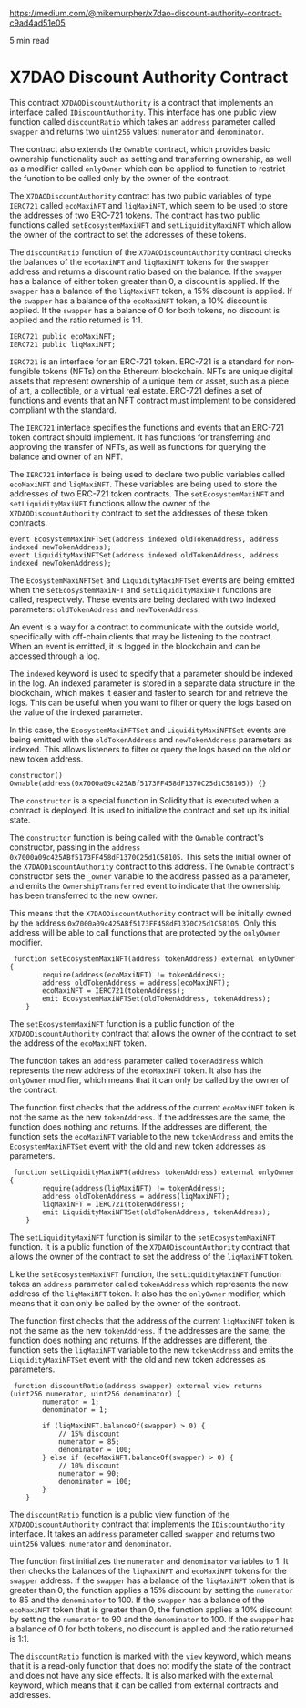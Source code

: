 https://medium.com/@mikemurpher/x7dao-discount-authority-contract-c9ad4ad51e05

5 min read

# X7DAO Discount Authority Contract

This contract `X7DAODiscountAuthority` is a contract that implements an interface called `IDiscountAuthority`. This interface has one public view function called `discountRatio` which takes an `address` parameter called `swapper` and returns two `uint256` values: `numerator` and `denominator`.

The contract also extends the `Ownable` contract, which provides basic ownership functionality such as setting and transferring ownership, as well as a modifier called `onlyOwner` which can be applied to function to restrict the function to be called only by the owner of the contract.

The `X7DAODiscountAuthority` contract has two public variables of type `IERC721` called `ecoMaxiNFT` and `liqMaxiNFT`, which seem to be used to store the addresses of two ERC-721 tokens. The contract has two public functions called `setEcosystemMaxiNFT` and `setLiquidityMaxiNFT` which allow the owner of the contract to set the addresses of these tokens.

The `discountRatio` function of the `X7DAODiscountAuthority` contract checks the balances of the `ecoMaxiNFT` and `liqMaxiNFT` tokens for the `swapper` address and returns a discount ratio based on the balance. If the `swapper` has a balance of either token greater than 0, a discount is applied. If the `swapper` has a balance of the `liqMaxiNFT` token, a 15% discount is applied. If the `swapper` has a balance of the `ecoMaxiNFT` token, a 10% discount is applied. If the `swapper` has a balance of 0 for both tokens, no discount is applied and the ratio returned is 1:1.

```solidity
IERC721 public ecoMaxiNFT;
IERC721 public liqMaxiNFT;
```

`IERC721` is an interface for an ERC-721 token. ERC-721 is a standard for non-fungible tokens (NFTs) on the Ethereum blockchain. NFTs are unique digital assets that represent ownership of a unique item or asset, such as a piece of art, a collectible, or a virtual real estate. ERC-721 defines a set of functions and events that an NFT contract must implement to be considered compliant with the standard.

The `IERC721` interface specifies the functions and events that an ERC-721 token contract should implement. It has functions for transferring and approving the transfer of NFTs, as well as functions for querying the balance and owner of an NFT.

The `IERC721` interface is being used to declare two public variables called `ecoMaxiNFT` and `liqMaxiNFT`. These variables are being used to store the addresses of two ERC-721 token contracts. The `setEcosystemMaxiNFT` and `setLiquidityMaxiNFT` functions allow the owner of the `X7DAODiscountAuthority` contract to set the addresses of these token contracts.

```solidity
event EcosystemMaxiNFTSet(address indexed oldTokenAddress, address indexed newTokenAddress);
event LiquidityMaxiNFTSet(address indexed oldTokenAddress, address indexed newTokenAddress);
```

The `EcosystemMaxiNFTSet` and `LiquidityMaxiNFTSet` events are being emitted when the `setEcosystemMaxiNFT` and `setLiquidityMaxiNFT` functions are called, respectively. These events are being declared with two indexed parameters: `oldTokenAddress` and `newTokenAddress`.

An event is a way for a contract to communicate with the outside world, specifically with off-chain clients that may be listening to the contract. When an event is emitted, it is logged in the blockchain and can be accessed through a log.

The `indexed` keyword is used to specify that a parameter should be indexed in the log. An indexed parameter is stored in a separate data structure in the blockchain, which makes it easier and faster to search for and retrieve the logs. This can be useful when you want to filter or query the logs based on the value of the indexed parameter.

In this case, the `EcosystemMaxiNFTSet` and `LiquidityMaxiNFTSet` events are being emitted with the `oldTokenAddress` and `newTokenAddress` parameters as indexed. This allows listeners to filter or query the logs based on the old or new token address.

```solidity
constructor() Ownable(address(0x7000a09c425ABf5173FF458dF1370C25d1C58105)) {}
```

The `constructor` is a special function in Solidity that is executed when a contract is deployed. It is used to initialize the contract and set up its initial state.

The `constructor` function is being called with the `Ownable` contract's constructor, passing in the `address` `0x7000a09c425ABf5173FF458dF1370C25d1C58105`. This sets the initial owner of the `X7DAODiscountAuthority` contract to this address. The `Ownable` contract's constructor sets the `_owner` variable to the address passed as a parameter, and emits the `OwnershipTransferred` event to indicate that the ownership has been transferred to the new owner.

This means that the `X7DAODiscountAuthority` contract will be initially owned by the address `0x7000a09c425ABf5173FF458dF1370C25d1C58105`. Only this address will be able to call functions that are protected by the `onlyOwner` modifier.

```solidity
 function setEcosystemMaxiNFT(address tokenAddress) external onlyOwner {
        require(address(ecoMaxiNFT) != tokenAddress);
        address oldTokenAddress = address(ecoMaxiNFT);
        ecoMaxiNFT = IERC721(tokenAddress);
        emit EcosystemMaxiNFTSet(oldTokenAddress, tokenAddress);
    }
```

The `setEcosystemMaxiNFT` function is a public function of the `X7DAODiscountAuthority` contract that allows the owner of the contract to set the address of the `ecoMaxiNFT` token.

The function takes an `address` parameter called `tokenAddress` which represents the new address of the `ecoMaxiNFT` token. It also has the `onlyOwner` modifier, which means that it can only be called by the owner of the contract.

The function first checks that the address of the current `ecoMaxiNFT` token is not the same as the new `tokenAddress`. If the addresses are the same, the function does nothing and returns. If the addresses are different, the function sets the `ecoMaxiNFT` variable to the new `tokenAddress` and emits the `EcosystemMaxiNFTSet` event with the old and new token addresses as parameters.

```solidity
 function setLiquidityMaxiNFT(address tokenAddress) external onlyOwner {
        require(address(liqMaxiNFT) != tokenAddress);
        address oldTokenAddress = address(liqMaxiNFT);
        liqMaxiNFT = IERC721(tokenAddress);
        emit LiquidityMaxiNFTSet(oldTokenAddress, tokenAddress);
    }
```

The `setLiquidityMaxiNFT` function is similar to the `setEcosystemMaxiNFT` function. It is a public function of the `X7DAODiscountAuthority` contract that allows the owner of the contract to set the address of the `liqMaxiNFT` token.

Like the `setEcosystemMaxiNFT` function, the `setLiquidityMaxiNFT` function takes an `address` parameter called `tokenAddress` which represents the new address of the `liqMaxiNFT` token. It also has the `onlyOwner` modifier, which means that it can only be called by the owner of the contract.

The function first checks that the address of the current `liqMaxiNFT` token is not the same as the new `tokenAddress`. If the addresses are the same, the function does nothing and returns. If the addresses are different, the function sets the `liqMaxiNFT` variable to the new `tokenAddress` and emits the `LiquidityMaxiNFTSet` event with the old and new token addresses as parameters.

```solidity
 function discountRatio(address swapper) external view returns (uint256 numerator, uint256 denominator) {
        numerator = 1;
        denominator = 1;

        if (liqMaxiNFT.balanceOf(swapper) > 0) {
            // 15% discount
            numerator = 85;
            denominator = 100;
        } else if (ecoMaxiNFT.balanceOf(swapper) > 0) {
            // 10% discount
            numerator = 90;
            denominator = 100;
        }
    }
```

The `discountRatio` function is a public view function of the `X7DAODiscountAuthority` contract that implements the `IDiscountAuthority` interface. It takes an `address` parameter called `swapper` and returns two `uint256` values: `numerator` and `denominator`.

The function first initializes the `numerator` and `denominator` variables to 1. It then checks the balances of the `liqMaxiNFT` and `ecoMaxiNFT` tokens for the `swapper` address. If the `swapper` has a balance of the `liqMaxiNFT` token that is greater than 0, the function applies a 15% discount by setting the `numerator` to 85 and the `denominator` to 100. If the `swapper` has a balance of the `ecoMaxiNFT` token that is greater than 0, the function applies a 10% discount by setting the `numerator` to 90 and the `denominator` to 100. If the `swapper` has a balance of 0 for both tokens, no discount is applied and the ratio returned is 1:1.

The `discountRatio` function is marked with the `view` keyword, which means that it is a read-only function that does not modify the state of the contract and does not have any side effects. It is also marked with the `external` keyword, which means that it can be called from external contracts and addresses.
